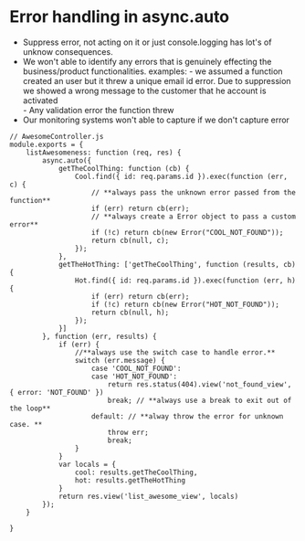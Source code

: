 # Error handling in async.auto
- Suppress error, not acting on it or just console.logging has lot's of unknow consequences.  
- We won't able to identify any errors that is genuinely effecting the business/product functionalities. examples:
        - we assumed a function created an user but it threw a unique email id error. Due to suppression we showed a wrong message to the customer that he account is activated  
        - Any validation error the function threw
- Our monitoring systems won't able to capture if we don't capture error 

```
// AwesomeController.js
module.exports = {
    listAwesomeness: function (req, res) {
        async.auto({
            getTheCoolThing: function (cb) {
                Cool.find({ id: req.params.id }).exec(function (err, c) {
                    // **always pass the unknown error passed from the function**
                    if (err) return cb(err);
                    // **always create a Error object to pass a custom error**
                    if (!c) return cb(new Error("COOL_NOT_FOUND")); 
                    return cb(null, c);
                });
            },
            getTheHotThing: ['getTheCoolThing', function (results, cb) {
                Hot.find({ id: req.params.id }).exec(function (err, h) {
                    if (err) return cb(err);
                    if (!c) return cb(new Error("HOT_NOT_FOUND"));
                    return cb(null, h);
                });
            }]
        }, function (err, results) {
            if (err) {
                //**always use the switch case to handle error.**
                switch (err.message) {
                    case 'COOL_NOT_FOUND': 
                    case 'HOT_NOT_FOUND':
                        return res.status(404).view('not_found_view', { error: 'NOT_FOUND' })
                        break; // **always use a break to exit out of the loop**
                    default: // **alway throw the error for unknown case. **
                        throw err;
                        break;
                }
            }
            var locals = {
                cool: results.getTheCoolThing,
                hot: results.getTheHotThing
            }
            return res.view('list_awesome_view', locals)
        });
    }

}
```